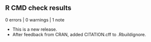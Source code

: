 ## R CMD check results

0 errors | 0 warnings | 1 note

* This is a new release.
* After feedback from CRAN, added CITATION.cff to .Rbuildignore.